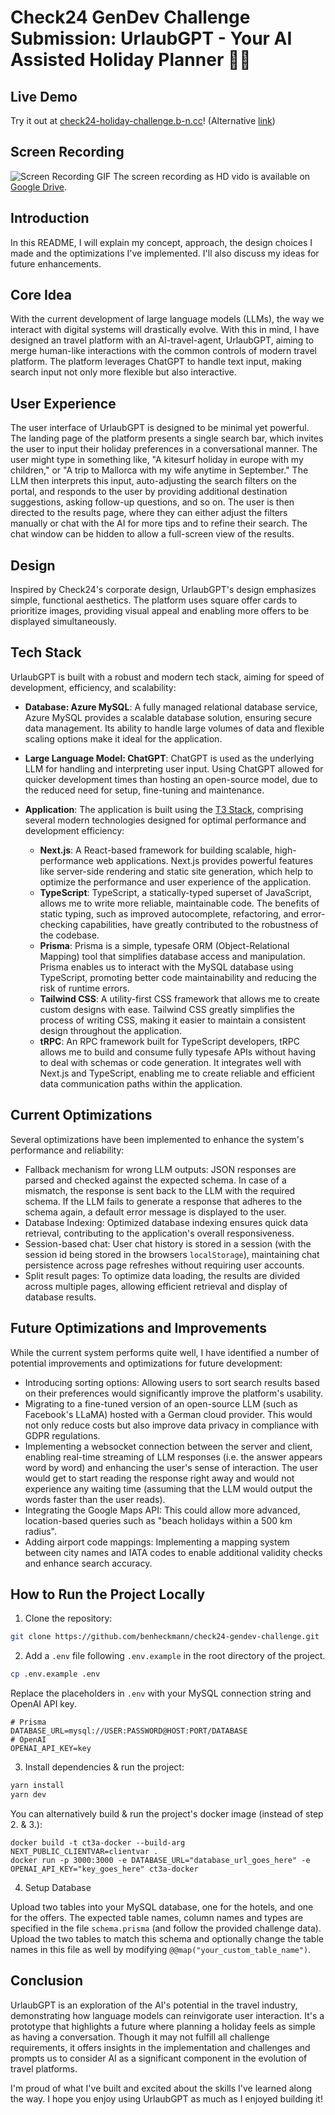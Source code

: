# Check24 GenDev Challenge Submission: UrlaubGPT - Your AI Assisted Holiday Planner 🤖🌊

## Live Demo

Try it out at [check24-holiday-challenge.b-n.cc](https://check24-holiday-challenge.b-n.cc/)! (Alternative [link](https://check24-gendev-challenge-5wy2zebdx-benheckmann.vercel.app))

## Screen Recording

![Screen Recording GIF](./demo-screen-recording-r-15.gif)
The screen recording as HD vido is available on [Google Drive](https://drive.google.com/file/d/1br9AGpft9UW734O5g5CveO9cCHDOaFXi/view?usp=sharing).

## Introduction

In this README, I will explain my concept, approach, the design choices I made and the optimizations I've implemented. I'll also discuss my ideas for future enhancements.

## Core Idea

With the current development of large language models (LLMs), the way we interact with digital systems will drastically evolve. With this in mind, I have designed an travel platform with an AI-travel-agent, UrlaubGPT, aiming to merge human-like interactions with the common controls of modern travel platform. The platform leverages ChatGPT to handle text input, making search input not only more flexible but also interactive.

## User Experience

The user interface of UrlaubGPT is designed to be minimal yet powerful. The landing page of the platform presents a single search bar, which invites the user to input their holiday preferences in a conversational manner. The user might type in something like, "A kitesurf holiday in europe with my children," or "A trip to Mallorca with my wife anytime in September." The LLM then interprets this input, auto-adjusting the search filters on the portal, and responds to the user by providing additional destination suggestions, asking follow-up questions, and so on. The user is then directed to the results page, where they can either adjust the filters manually or chat with the AI for more tips and to refine their search. The chat window can be hidden to allow a full-screen view of the results.

## Design

Inspired by Check24's corporate design, UrlaubGPT's design emphasizes simple, functional aesthetics. The platform uses square offer cards to prioritize images, providing visual appeal and enabling more offers to be displayed simultaneously.

## Tech Stack

UrlaubGPT is built with a robust and modern tech stack, aiming for speed of development, efficiency, and scalability:

- **Database: Azure MySQL**: A fully managed relational database service, Azure MySQL provides a scalable database solution, ensuring secure data management. Its ability to handle large volumes of data and flexible scaling options make it ideal for the application.

- **Large Language Model: ChatGPT**: ChatGPT is used as the underlying LLM for handling and interpreting user input. Using ChatGPT allowed for quicker development times than hosting an open-source model, due to the reduced need for setup, fine-tuning and maintenance.

- **Application**: The application is built using the [T3 Stack](https://create.t3.gg/), comprising several modern technologies designed for optimal performance and development efficiency:
  - **Next.js**: A React-based framework for building scalable, high-performance web applications. Next.js provides powerful features like server-side rendering and static site generation, which help to optimize the performance and user experience of the application.
  - **TypeScript**: TypeScript, a statically-typed superset of JavaScript, allows me to write more reliable, maintainable code. The benefits of static typing, such as improved autocomplete, refactoring, and error-checking capabilities, have greatly contributed to the robustness of the codebase.
  - **Prisma**: Prisma is a simple, typesafe ORM (Object-Relational Mapping) tool that simplifies database access and manipulation. Prisma enables us to interact with the MySQL database using TypeScript, promoting better code maintainability and reducing the risk of runtime errors.
  - **Tailwind CSS**: A utility-first CSS framework that allows me to create custom designs with ease. Tailwind CSS greatly simplifies the process of writing CSS, making it easier to maintain a consistent design throughout the application.
  - **tRPC**: An RPC framework built for TypeScript developers, tRPC allows me to build and consume fully typesafe APIs without having to deal with schemas or code generation. It integrates well with Next.js and TypeScript, enabling me to create reliable and efficient data communication paths within the application.

## Current Optimizations

Several optimizations have been implemented to enhance the system's performance and reliability:

- Fallback mechanism for wrong LLM outputs: JSON responses are parsed and checked against the expected schema. In case of a mismatch, the response is sent back to the LLM with the required schema. If the LLM fails to generate a response that adheres to the schema again, a default error message is displayed to the user.
- Database Indexing: Optimized database indexing ensures quick data retrieval, contributing to the application's overall responsiveness.
- Session-based chat: User chat history is stored in a session (with the session id being stored in the browsers `localStorage`), maintaining chat persistence across page refreshes without requiring user accounts.
- Split result pages: To optimize data loading, the results are divided across multiple pages, allowing efficient retrieval and display of database results.

## Future Optimizations and Improvements

While the current system performs quite well, I have identified a number of potential improvements and optimizations for future development:

- Introducing sorting options: Allowing users to sort search results based on their preferences would significantly improve the platform's usability.
- Migrating to a fine-tuned version of an open-source LLM (such as Facebook's LLaMA) hosted with a German cloud provider. This would not only reduce costs but also improve data privacy in compliance with GDPR regulations.
- Implementing a websocket connection between the server and client, enabling real-time streaming of LLM responses (i.e. the answer appears word by word) and enhancing the user's sense of interaction. The user would get to start reading the response right away and would not experience any waiting time (assuming that the LLM would output the words faster than the user reads).
- Integrating the Google Maps API: This could allow more advanced, location-based queries such as "beach holidays within a 500 km radius".
- Adding airport code mappings: Implementing a mapping system between city names and IATA codes to enable additional validity checks and enhance search accuracy.

## How to Run the Project Locally

1. Clone the repository:

```bash
git clone https://github.com/benheckmann/check24-gendev-challenge.git
```

2. Add a `.env` file following `.env.example` in the root directory of the project.

```bash
cp .env.example .env
```

Replace the placeholders in `.env` with your MySQL connection string and OpenAI API key.

```
# Prisma
DATABASE_URL=mysql://USER:PASSWORD@HOST:PORT/DATABASE
# OpenAI
OPENAI_API_KEY=key
```

3. Install dependencies & run the project:

```bash
yarn install
yarn dev
```

You can alternatively build & run the project's docker image (instead of step 2. & 3.):

```
docker build -t ct3a-docker --build-arg NEXT_PUBLIC_CLIENTVAR=clientvar .
docker run -p 3000:3000 -e DATABASE_URL="database_url_goes_here" -e OPENAI_API_KEY="key_goes_here" ct3a-docker
```

4. Setup Database

Upload two tables into your MySQL database, one for the hotels, and one for the offers. The expected table names, column names and types are specified in the file `schema.prisma` (and follow the provided challenge data). Upload the two tables to match this schema and optionally change the table names in this file as well by modifying `@@map("your_custom_table_name")`.

## Conclusion

UrlaubGPT is an exploration of the AI's potential in the travel industry, demonstrating how language models can reinvigorate user interaction. It's a prototype that highlights a future where planning a holiday feels as simple as having a conversation. Though it may not fulfill all challenge requirements, it offers insights in the implementation and challenges and prompts us to consider AI as a significant component in the evolution of travel platforms.

I'm proud of what I've built and excited about the skills I've learned along the way. I hope you enjoy using UrlaubGPT as much as I enjoyed building it!
